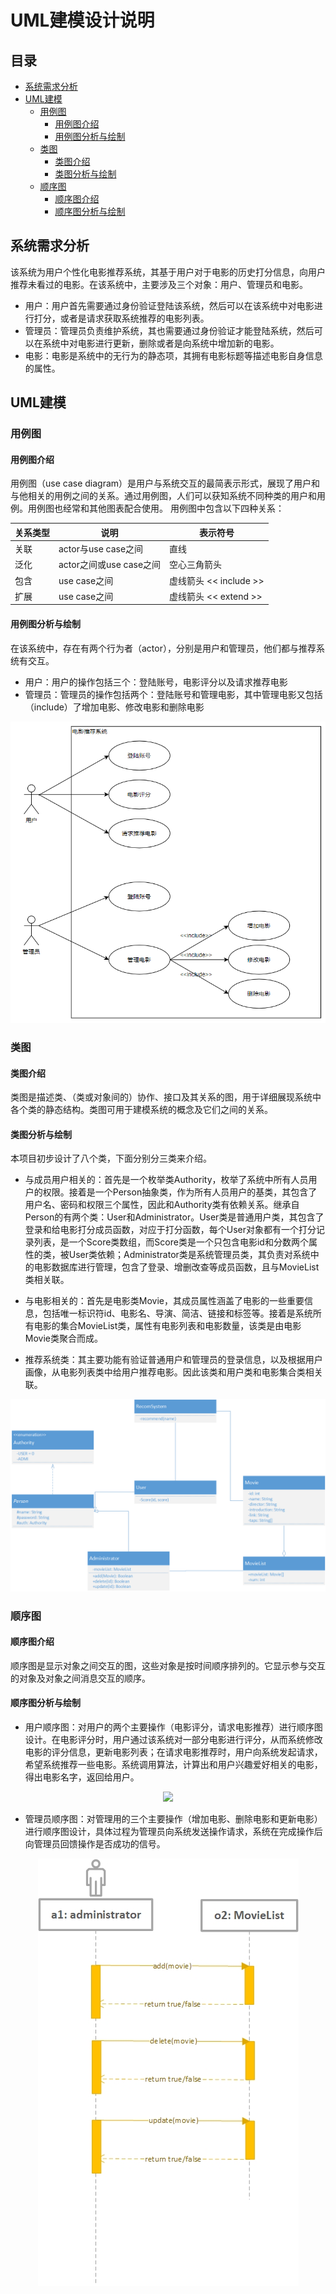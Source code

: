 # UML建模设计说明
## 目录
  * [系统需求分析](#系统需求分析)
  * [UML建模](#uml建模)
    * [用例图](#用例图)
      * [用例图介绍](#用例图介绍)
      * [用例图分析与绘制](#用例图分析与绘制)
    * [类图](#类图)
      * [类图介绍](#类图介绍)
      * [类图分析与绘制](#类图分析与绘制)
    * [顺序图](#顺序图)
      * [顺序图介绍](#顺序图介绍)
      * [顺序图分析与绘制](#顺序图分析与绘制)

## 系统需求分析
该系统为用户个性化电影推荐系统，其基于用户对于电影的历史打分信息，向用户推荐未看过的电影。在该系统中，主要涉及三个对象：用户、管理员和电影。

- 用户：用户首先需要通过身份验证登陆该系统，然后可以在该系统中对电影进行打分，或者是请求获取系统推荐的电影列表。
- 管理员：管理员负责维护系统，其也需要通过身份验证才能登陆系统，然后可以在系统中对电影进行更新，删除或者是向系统中增加新的电影。
- 电影：电影是系统中的无行为的静态项，其拥有电影标题等描述电影自身信息的属性。

## UML建模
### 用例图
#### 用例图介绍
用例图（use case diagram）是用户与系统交互的最简表示形式，展现了用户和与他相关的用例之间的关系。通过用例图，人们可以获知系统不同种类的用户和用例。用例图也经常和其他图表配合使用。
用例图中包含以下四种关系：

| 关系类型 | 说明                  | 表示符号         |
| -------- | ----------------------- | -------------------- |
| 关联   | actor与use case之间  | 直线               |
| 泛化   | actor之间或use case之间 | 空心三角箭头   |
| 包含   | use case之间          | 虚线箭头 << include >> |
| 扩展   | use case之间          | 虚线箭头 << extend >> |

#### 用例图分析与绘制
在该系统中，存在有两个行为者（actor），分别是用户和管理员，他们都与推荐系统有交互。
- 用户：用户的操作包括三个：登陆账号，电影评分以及请求推荐电影
- 管理员：管理员的操作包括两个：登陆账号和管理电影，其中管理电影又包括（include）了增加电影、修改电影和删除电影

<div align=center>
<img src="用例图.png" />
</div>

### 类图
#### 类图介绍
类图是描述类、（类或对象间的）协作、接口及其关系的图，用于详细展现系统中各个类的静态结构。类图可用于建模系统的概念及它们之间的关系。
#### 类图分析与绘制
本项目初步设计了八个类，下面分别分三类来介绍。

- 与成员用户相关的：首先是一个枚举类Authority，枚举了系统中所有人员用户的权限。接着是一个Person抽象类，作为所有人员用户的基类，其包含了用户名、密码和权限三个属性，因此和Authority类有依赖关系。继承自Person的有两个类：User和Administrator。User类是普通用户类，其包含了登录和给电影打分成员函数，对应于打分函数，每个User对象都有一个打分记录列表，是一个Score类数组，而Score类是一个只包含电影id和分数两个属性的类，被User类依赖；Administrator类是系统管理员类，其负责对系统中的电影数据库进行管理，包含了登录、增删改查等成员函数，且与MovieList类相关联。

- 与电影相关的：首先是电影类Movie，其成员属性涵盖了电影的一些重要信息，包括唯一标识符id、电影名、导演、简洁、链接和标签等。接着是系统所有电影的集合MovieList类，属性有电影列表和电影数量，该类是由电影Movie类聚合而成。

- 推荐系统类：其主要功能有验证普通用户和管理员的登录信息，以及根据用户画像，从电影列表类中给用户推荐电影。因此该类和用户类和电影集合类相关联。

<div align=center>
<img src="类图.png" />
</div>

### 顺序图
#### 顺序图介绍
顺序图是显示对象之间交互的图，这些对象是按时间顺序排列的。它显示参与交互的对象及对象之间消息交互的顺序。
#### 顺序图分析与绘制
- 用户顺序图：对用户的两个主要操作（电影评分，请求电影推荐）进行顺序图设计。在电影评分时，用户通过该系统对一部分电影进行评分，从而系统修改电影的评分信息，更新电影列表；在请求电影推荐时，用户向系统发起请求，希望系统推荐一些电影。系统调用算法，计算出和用户兴趣爱好相关的电影，得出电影名字，返回给用户。

<div align=center>
<img src="时序图.jpg" />
</div>

- 管理员顺序图：对管理用的三个主要操作（增加电影、删除电影和更新电影）进行顺序图设计，具体过程为管理员向系统发送操作请求，系统在完成操作后向管理员回馈操作是否成功的信号。

<div align=center>
<img src="administrator时序图.jpg" />
</div>
